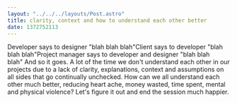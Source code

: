 ```yaml
---
layout: "../../../layouts/Post.astro"
title: clarity, context and how to understand each other better
date: 1372752113
---
```

Developer says to designer &quot;blah blah blah&quot;</div>Client says to developer &quot;blah blah blah&quot;</div>Project manager says to developer and designer &quot;blah blah blah&quot;</div>&nbsp;</div>And so it goes.</div>&nbsp;</div>A lot of the time we don&#39;t understand each other in our projects due to a lack of clarity, explanations, context and assumptions on all sides that go continually unchecked.</div>&nbsp;</div>How can we all understand each other much better, reducing heart ache, money wasted, time spent, mental and physical violence?</div>&nbsp;</div>Let&#39;s figure it out and end the session much happier.</div>
